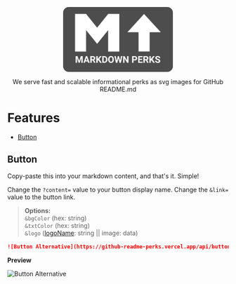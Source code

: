 <div align="center">

<img width="250px" align="center" src="https://raw.githubusercontent.com/pmqueiroz/github-readme-perks/e7f802aae91b2c48617535da0bbee329834589d9/src/assets/logo-title.svg"></img>

<p align="center">
    We serve fast and scalable informational perks as svg images for GitHub README.md
</p>


</div>



# Features

- [Button](#button)

## Button

Copy-paste this into your markdown content, and that's it. Simple!

Change the `?content=` value to your button display name.
Change the `&link=` value to the button link.

> **Options:**<br>
 `&bgColor` (hex: string)<br>
 `&txtColor` (hex: string)<br>
 `&logo` ([logoName](): string || image: data)<br>


```md
![Button Alternative](https://github-readme-perks.vercel.app/api/button?content=Click%20Here&link=https://github.com/pmqueiroz)
```

**Preview**

![Button Alternative](https://github-readme-perks.vercel.app/api/button?content=Click%20Here&link=https://github.com/pmqueiroz)
